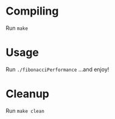 # Compiling

Run `make`

# Usage

Run `./fibonacciPerformance`
...and enjoy!

# Cleanup

Run `make clean`

